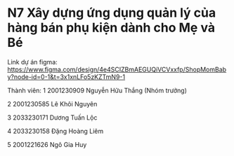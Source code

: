 # N7 Xây dựng ứng dụng quản lý của hàng bán phụ kiện dành cho Mẹ và Bé

Link dự án figma: https://www.figma.com/design/4e4SCIZBmAEGUQiVCVxxfp/ShopMomBaby?node-id=0-1&t=3x1xnLFo5zKZTmN9-1

Thành viên:
1	2001230909 Nguyễn Hữu Thắng (Nhóm trưởng)

2	2001230585 Lê Khôi Nguyên

3	2033230171	Dương Tuấn Lộc

4	2033230158	Đặng Hoàng Liêm

5	2001221626	Ngô Gia Huy

